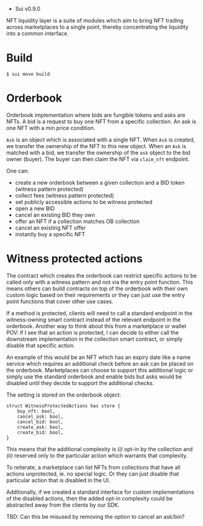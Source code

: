 - Sui v0.9.0

NFT liquidity layer is a suite of modules which aim to bring NFT trading across
marketplaces to a single point, thereby concentrating the liquidity into a
common interface.

# Build

```
$ sui move build
```

# Orderbook

Orderbook implementation where bids are fungible tokens and asks are NFTs.
A bid is a request to buy one NFT from a specific collection.
An ask is one NFT with a min price condition.

`Ask` is an object which is associated with a single NFT.
When `Ask` is created, we transfer the ownership of the NFT to this
new object.
When an `Ask` is matched with a bid, we transfer the ownership of the
`ask` object to the bid owner (buyer).
The buyer can then claim the NFT via `claim_nft` endpoint.

One can:

- create a new orderbook between a given collection and a BID token (witness
  pattern protected)
- collect fees (witness pattern protected)
- set publicly accessible actions to be witness protected
- open a new BID
- cancel an existing BID they own
- offer an NFT if a collection matches OB collection
- cancel an existing NFT offer
- instantly buy a specific NFT

# Witness protected actions

The contract which creates the orderbook can restrict specific actions to be
called only with a witness pattern and not via the entry point function.
This means others can build contracts on top of the orderbook with their own
custom logic based on their requirements or they can just use the entry point
functions that cover other use cases.

If a method is protected, clients will need to call a standard endpoint in the
witness-owning smart contract instead of the relevant endpoint in the orderbook.
Another way to think about this from a marketplace or wallet POV:
if I see that an action is protected, I can decide to either call the downstream
implementation in the collection smart contract, or simply disable that specific
action.

An example of this would be an NFT which has an expiry date like a name service
which requires an additional check before an ask can be placed on the orderbook.
Marketplaces can choose to support this additional logic or simply use the
standard orderbook and enable bids but asks would be disabled until they decide
to support the additional checks.

The setting is stored on the orderbook object:

```move
struct WitnessProtectedActions has store {
    buy_nft: bool,
    cancel_ask: bool,
    cancel_bid: bool,
    create_ask: bool,
    create_bid: bool,
}
```

This means that the additional complexity is _(i)_ opt-in by the collection and
_(ii)_ reserved only to the particular action which warrants that complexity.

To reiterate, a marketplace can list NFTs from collections that have all
actions unprotected, ie. no special logic. Or they can just disable that
particular action that is disabled in the UI.

Additionally, if we created a standard interface for custom implementations of
the disabled actions, then the added opt-in complexity could be abstracted away
from the clients by our SDK.

TBD: Can this be misused by removing the option to cancel an ask/bin?

